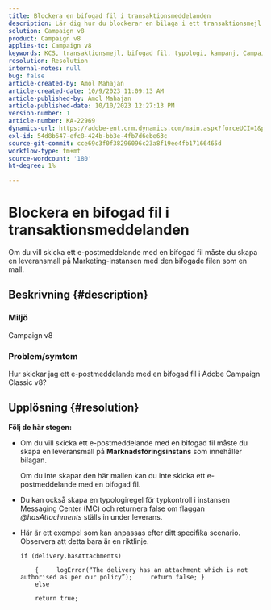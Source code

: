 ```yaml
---
title: Blockera en bifogad fil i transaktionsmeddelanden
description: Lär dig hur du blockerar en bilaga i ett transaktionsmejl i Adobe Campaign Classic v8. Bygg en leveransmall på Marketing-instansen.
solution: Campaign v8
product: Campaign v8
applies-to: Campaign v8
keywords: KCS, transaktionsmejl, bifogad fil, typologi, kampanj, Campaign Classic v8
resolution: Resolution
internal-notes: null
bug: false
article-created-by: Amol Mahajan
article-created-date: 10/9/2023 11:09:13 AM
article-published-by: Amol Mahajan
article-published-date: 10/10/2023 12:27:13 PM
version-number: 1
article-number: KA-22969
dynamics-url: https://adobe-ent.crm.dynamics.com/main.aspx?forceUCI=1&pagetype=entityrecord&etn=knowledgearticle&id=e0cb2043-9466-ee11-9ae7-6045bd0061cb
exl-id: 54d8b647-efc8-424b-bb3e-4fb7d6ebe63c
source-git-commit: cce69c3f0f38296096c23a8f19ee4fb17166465d
workflow-type: tm+mt
source-wordcount: '180'
ht-degree: 1%

---
```


# Blockera en bifogad fil i transaktionsmeddelanden


Om du vill skicka ett e-postmeddelande med en bifogad fil måste du skapa en leveransmall på Marketing-instansen med den bifogade filen som en mall.

## Beskrivning {#description}


### <b>Miljö</b>

Campaign v8



### <b>Problem/symtom</b>

Hur skickar jag ett e-postmeddelande med en bifogad fil i Adobe Campaign Classic v8?


## Upplösning {#resolution}

<b>Följ de här stegen:</b>
- Om du vill skicka ett e-postmeddelande med en bifogad fil måste du skapa en leveransmall på <b>Marknadsföringsinstans</b> som innehåller bilagan.

  Om du inte skapar den här mallen kan du inte skicka ett e-postmeddelande med en bifogad fil.



- Du kan också skapa en typologiregel för typkontroll i instansen Messaging Center (MC) och returnera false om flaggan *@hasAttachments* ställs in under leverans.
- Här är ett exempel som kan anpassas efter ditt specifika scenario. Observera att detta bara är en riktlinje.




  ```
  if (delivery.hasAttachments)
  
      {     logError(“The delivery has an attachment which is not authorised as per our policy”);     return false; }
      else
  
      return true;
  ```
